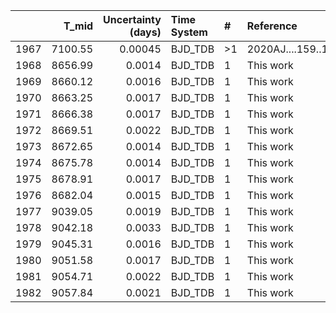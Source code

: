 |      |   T_mid |   Uncertainty (days) | Time System   | #   | Reference           |
|-----:|--------:|---------------------:|:--------------|:----|:--------------------|
| 1967 | 7100.55 |              0.00045 | BJD_TDB       | >1  | 2020AJ....159..173H |
| 1968 | 8656.99 |              0.0014  | BJD_TDB       | 1   | This work           |
| 1969 | 8660.12 |              0.0016  | BJD_TDB       | 1   | This work           |
| 1970 | 8663.25 |              0.0017  | BJD_TDB       | 1   | This work           |
| 1971 | 8666.38 |              0.0017  | BJD_TDB       | 1   | This work           |
| 1972 | 8669.51 |              0.0022  | BJD_TDB       | 1   | This work           |
| 1973 | 8672.65 |              0.0014  | BJD_TDB       | 1   | This work           |
| 1974 | 8675.78 |              0.0014  | BJD_TDB       | 1   | This work           |
| 1975 | 8678.91 |              0.0017  | BJD_TDB       | 1   | This work           |
| 1976 | 8682.04 |              0.0015  | BJD_TDB       | 1   | This work           |
| 1977 | 9039.05 |              0.0019  | BJD_TDB       | 1   | This work           |
| 1978 | 9042.18 |              0.0033  | BJD_TDB       | 1   | This work           |
| 1979 | 9045.31 |              0.0016  | BJD_TDB       | 1   | This work           |
| 1980 | 9051.58 |              0.0017  | BJD_TDB       | 1   | This work           |
| 1981 | 9054.71 |              0.0022  | BJD_TDB       | 1   | This work           |
| 1982 | 9057.84 |              0.0021  | BJD_TDB       | 1   | This work           |